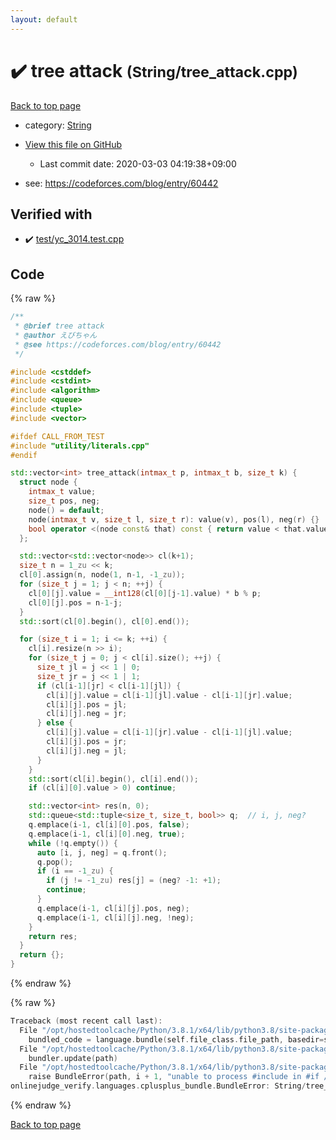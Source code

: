 ```yaml
---
layout: default
---
```


<!-- mathjax config similar to math.stackexchange -->
<script type="text/javascript" async
  src="https://cdnjs.cloudflare.com/ajax/libs/mathjax/2.7.5/MathJax.js?config=TeX-MML-AM_CHTML">
</script>
<script type="text/x-mathjax-config">
  MathJax.Hub.Config({
    TeX: { equationNumbers: { autoNumber: "AMS" }},
    tex2jax: {
      inlineMath: [ ['$','$'] ],
      processEscapes: true
    },
    "HTML-CSS": { matchFontHeight: false },
    displayAlign: "left",
    displayIndent: "2em"
  });
</script>

<script type="text/javascript" src="https://cdnjs.cloudflare.com/ajax/libs/jquery/3.4.1/jquery.min.js"></script>
<script src="https://cdn.jsdelivr.net/npm/jquery-balloon-js@1.1.2/jquery.balloon.min.js" integrity="sha256-ZEYs9VrgAeNuPvs15E39OsyOJaIkXEEt10fzxJ20+2I=" crossorigin="anonymous"></script>
<script type="text/javascript" src="../../assets/js/copy-button.js"></script>
<link rel="stylesheet" href="../../assets/css/copy-button.css" />


# :heavy_check_mark: tree attack <small>(String/tree_attack.cpp)</small>

<a href="../../index.html">Back to top page</a>

* category: <a href="../../index.html#27118326006d3829667a400ad23d5d98">String</a>
* <a href="{{ site.github.repository_url }}/blob/master/String/tree_attack.cpp">View this file on GitHub</a>
    - Last commit date: 2020-03-03 04:19:38+09:00


* see: <a href="https://codeforces.com/blog/entry/60442">https://codeforces.com/blog/entry/60442</a>


## Verified with

* :heavy_check_mark: <a href="../../verify/test/yc_3014.test.cpp.html">test/yc_3014.test.cpp</a>


## Code

<a id="unbundled"></a>
{% raw %}
```cpp
/**
 * @brief tree attack
 * @author えびちゃん
 * @see https://codeforces.com/blog/entry/60442
 */

#include <cstddef>
#include <cstdint>
#include <algorithm>
#include <queue>
#include <tuple>
#include <vector>

#ifdef CALL_FROM_TEST
#include "utility/literals.cpp"
#endif

std::vector<int> tree_attack(intmax_t p, intmax_t b, size_t k) {
  struct node {
    intmax_t value;
    size_t pos, neg;
    node() = default;
    node(intmax_t v, size_t l, size_t r): value(v), pos(l), neg(r) {}
    bool operator <(node const& that) const { return value < that.value; }
  };

  std::vector<std::vector<node>> cl(k+1);
  size_t n = 1_zu << k;
  cl[0].assign(n, node(1, n-1, -1_zu));
  for (size_t j = 1; j < n; ++j) {
    cl[0][j].value = __int128(cl[0][j-1].value) * b % p;
    cl[0][j].pos = n-1-j;
  }
  std::sort(cl[0].begin(), cl[0].end());

  for (size_t i = 1; i <= k; ++i) {
    cl[i].resize(n >> i);
    for (size_t j = 0; j < cl[i].size(); ++j) {
      size_t jl = j << 1 | 0;
      size_t jr = j << 1 | 1;
      if (cl[i-1][jr] < cl[i-1][jl]) {
        cl[i][j].value = cl[i-1][jl].value - cl[i-1][jr].value;
        cl[i][j].pos = jl;
        cl[i][j].neg = jr;
      } else {
        cl[i][j].value = cl[i-1][jr].value - cl[i-1][jl].value;
        cl[i][j].pos = jr;
        cl[i][j].neg = jl;
      }
    }
    std::sort(cl[i].begin(), cl[i].end());
    if (cl[i][0].value > 0) continue;

    std::vector<int> res(n, 0);
    std::queue<std::tuple<size_t, size_t, bool>> q;  // i, j, neg?
    q.emplace(i-1, cl[i][0].pos, false);
    q.emplace(i-1, cl[i][0].neg, true);
    while (!q.empty()) {
      auto [i, j, neg] = q.front();
      q.pop();
      if (i == -1_zu) {
        if (j != -1_zu) res[j] = (neg? -1: +1);
        continue;
      }
      q.emplace(i-1, cl[i][j].pos, neg);
      q.emplace(i-1, cl[i][j].neg, !neg);
    }
    return res;
  }
  return {};
}

```
{% endraw %}

<a id="bundled"></a>
{% raw %}
```cpp
Traceback (most recent call last):
  File "/opt/hostedtoolcache/Python/3.8.1/x64/lib/python3.8/site-packages/onlinejudge_verify/docs.py", line 347, in write_contents
    bundled_code = language.bundle(self.file_class.file_path, basedir=self.cpp_source_path)
  File "/opt/hostedtoolcache/Python/3.8.1/x64/lib/python3.8/site-packages/onlinejudge_verify/languages/cplusplus.py", line 68, in bundle
    bundler.update(path)
  File "/opt/hostedtoolcache/Python/3.8.1/x64/lib/python3.8/site-packages/onlinejudge_verify/languages/cplusplus_bundle.py", line 181, in update
    raise BundleError(path, i + 1, "unable to process #include in #if / #ifdef / #ifndef other than include guards")
onlinejudge_verify.languages.cplusplus_bundle.BundleError: String/tree_attack.cpp: line 15: unable to process #include in #if / #ifdef / #ifndef other than include guards

```
{% endraw %}

<a href="../../index.html">Back to top page</a>

